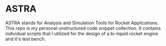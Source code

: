 # ASTRA

ASTRA stands for Analysis and Simulation Tools for Rocket Applications. This repo is my personal unstructured code snippet collection. It contains individual scripts that I utilized for the design of a bi-liquid rocket engine and it's test bench.
